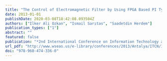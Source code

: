 ```yaml
---
title: "The Control of Electromagnetic Filter by Using FPGA Based PI Type Fuzzy Controller"
date: 2013-01-01
publishDate: 2020-03-08T18:42:08.093504Z
authors: ["Ilker Ali Ozkan", "Ismail Sarıtas", "Saadetdin Herdem"]
publication_types: ["1"]
abstract: ""
featured: false
publication: "*2nd International Conference on Information Technology and Computer Networks (ITCN '13)*"
url_pdf: "http://www.wseas.us/e-library/conferences/2013/Antalya/ITCN/ITCN-09.pdf"
doi: "978-960-474-336-0"
---
```


